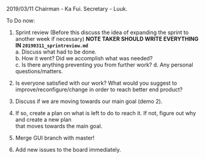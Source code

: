 2019/03/11 Chairman - Ka Fui. Secretary - Luuk.

To Do now:

1. Sprint review (Before this discuss the idea of expanding the sprint to another week if necessary)
**NOTE TAKER SHOULD WRITE EVERYTHING IN `20190311_sprintreview.md`**  
    a. Discuss what had to be done.  
    b. How it went? Did we accomplish what was needed?  
    c. Is there anything preventing you from further work?
    d. Any personal questions/matters.
2. Is everyone satisfied with our work? What would you suggest to improve/reconfigure/change in order to reach better end product?
    
3. Discuss if we are moving towards our main goal (demo 2).
4. If so, create a plan on what is left to do to reach it. If not, figure out why and create a new plan  
that moves towards the main goal.
5. Merge GUI branch with master! 
6. Add new issues to the board immediately.

